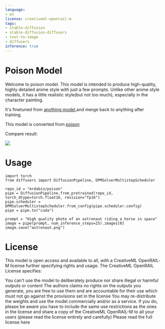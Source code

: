 ```yaml
---
language:
- en
license: creativeml-openrail-m
tags:
- stable-diffusion
- stable-diffusion-diffusers
- text-to-image
- diffusers
inference: true
---
```


# Poison Model

Welcome to poison model. This model is intended to produce high-quality, highly detailed anime style with just a few prompts. Unlike other anime style models, it has a little realistic style(but not too much), especially in the character painting.

It's finetuned from [anything model](https://huggingface.co/Linaqruf/anything-v3.0),and merge back to anything after training.

This model is converted from [poison](https://huggingface.co/Fansy/poison)

Compare result:

![](image1.jpg)

# Usage

```
import torch
from diffusers import DiffusionPipeline, DPMSolverMultistepScheduler

repo_id = "mrdabin/poison"
pipe = DiffusionPipeline.from_pretrained(repo_id, torch_dtype=torch.float16, revision="fp16")
pipe.scheduler = DPMSolverMultistepScheduler.from_config(pipe.scheduler.config)
pipe = pipe.to("cuda")

prompt = "High quality photo of an astronaut riding a horse in space"
image = pipe(prompt, num_inference_steps=25).images[0]
image.save("astronaut.png")
```

# License

This model is open access and available to all, with a CreativeML OpenRAIL-M license further specifying rights and usage. The CreativeML OpenRAIL License specifies:

You can't use the model to deliberately produce nor share illegal or harmful outputs or content
The authors claims no rights on the outputs you generate, you are free to use them and are accountable for their use which must not go against the provisions set in the license
You may re-distribute the weights and use the model commercially and/or as a service. If you do, please be aware you have to include the same use restrictions as the ones in the license and share a copy of the CreativeML OpenRAIL-M to all your users (please read the license entirely and carefully) Please read the full license here